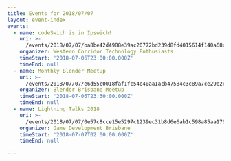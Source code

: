 ```yaml
---
title: Events for 2018/07/07
layout: event-index
events:
  - name: codeSwich is in Ipswich!
    uri: >-
      /events/2018/07/07/ba8be42d4988e39ac20772bd239d8fd4015614f140a68c99772c6809585d5881
    organizer: Western Corridor Technology Enthusiasts
    timeStart: '2018-07-06T23:00:00.000Z'
    timeEnd: null
  - name: Monthly Blender Meetup
    uri: >-
      /events/2018/07/07/e6d55c0018faf1fc54e40aa1acb47584c3c89a7ce29e2c3b8469fb24b13181eb
    organizer: Blender Brisbane Meetup
    timeStart: '2018-07-06T23:30:00.000Z'
    timeEnd: null
  - name: Lightning Talks 2018
    uri: >-
      /events/2018/07/07/0e57c8cce15e5297c1239ec31b8d6e6ab1c598a85aa17616429766f2c8831238
    organizer: Game Development Brisbane
    timeStart: '2018-07-07T02:00:00.000Z'
    timeEnd: null

---
```

